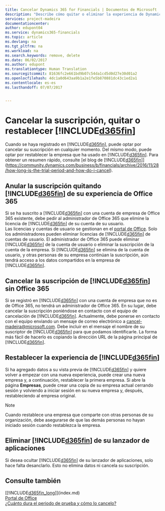 ```yaml
---
title: Cancelar Dynamics 365 for Financials | Documentos de Microsoft
description: "Describe cómo quitar o eliminar la experiencia de Dynamics 365 for Financials."
services: project-madeira
documentationcenter: 
author: edupont04
ms.service: dynamics365-financials
ms.topic: article
ms.devlang: na
ms.tgt_pltfrm: na
ms.workload: na
ms.search.keywords: remove, delete
ms.date: 06/02/2017
ms.author: edupont
ms.translationtype: Human Translation
ms.sourcegitcommit: 81636fc2e661bd9b07c54da1cd5d0d27e30d01a2
ms.openlocfilehash: 4dc1a0d643aa9b1a2e1fe5b870881dc43c1ed2a1
ms.contentlocale: es-es
ms.lasthandoff: 07/07/2017


---
```

# <a name="unsubscribe-remove-or-reset-included365finincludesd365finmdmd"></a>Cancelar la suscripción, quitar o restablecer [!INCLUDE[d365fin](includes/d365fin_md.md)]
Cuando se haya registrado en [!INCLUDE[d365fin](includes/d365fin_md.md)], puede optar por cancelar su suscripción en cualquier momento. Del mismo modo, puede optar por restablecer la empresa que ha usado en [!INCLUDE[d365fin](includes/d365fin_md.md)]. Para obtener un resumen rápido, consulte [el blog de [!INCLUDE[d365fin](includes/d365fin_md.md)]](https://community.dynamics.com/business/b/financials/archive/2016/11/28/how-long-is-the-trial-period-and-how-do-i-cancel).  

## <a name="unsubscribing-by-removing-included365finincludesd365finmdmd-from-your-office-365-experience"></a>Anular la suscripción quitando [!INCLUDE[d365fin](includes/d365fin_md.md)] de su experiencia de Office 365
Si se ha suscrito a [!INCLUDE[d365fin](includes/d365fin_md.md)] con una cuenta de empresa de Office 365 existente, debe pedir al administrador de Office 365 que elimine la licencia de [!INCLUDE[d365fin](includes/d365fin_md.md)] de su cuenta de su usuario.  
Las licencias y cuentas de usuario se gestionan en el [portal de Office](https://portal.office.com). Solo los administradores pueden eliminar licencias de [!INCLUDE[d365fin](includes/d365fin_md.md)] de cuentas de usuario. El administrador de Office 365 puede eliminar [!INCLUDE[d365fin](includes/d365fin_md.md)] de la cuenta de usuario o eliminar la suscripción de la cuenta de la empresa. Si [!INCLUDE[d365fin](includes/d365fin_md.md)] se elimina de la cuenta de usuario, y otras personas de su empresa continúan la suscripción, aún tendrá acceso a los datos compartidos en la empresa de [!INCLUDE[d365fin](includes/d365fin_md.md)].  

## <a name="unsubscribing-from-included365finincludesd365finmdmd-without-office-365"></a>Cancelar la suscripción de [!INCLUDE[d365fin](includes/d365fin_md.md)] sin Office 365
Si se registró en [!INCLUDE[d365fin](includes/d365fin_md.md)] con una cuenta de empresa que no es de Office 365, no tendrá un administrador de Office 365. En su lugar, debe cancelar la suscripción poniéndose en contacto con el equipo de cancelación de [!INCLUDE[d365fin](includes/d365fin_md.md)]. Actualmente, debe ponerse en contacto con el equipo enviando un mensaje de correo electrónico a cancel-madeira@microsoft.com. Debe incluir en el mensaje el nombre de su suscriptor de [!INCLUDE[d365fin](includes/d365fin_md.md)] para que podamos identificarle. La forma más fácil de hacerlo es copiando la dirección URL de la página principal de [!INCLUDE[d365fin](includes/d365fin_md.md)].  

## <a name="resetting-your-included365finincludesd365finmdmd-experience"></a>Restablecer la experiencia de [!INCLUDE[d365fin](includes/d365fin_md.md)]
Si ha agregado datos a su vista previa de [!INCLUDE[d365fin](includes/d365fin_md.md)] y quiere volver a empezar con una nueva experiencia, puede crear una nueva empresa y, a continuación, restablecer la primera empresa. Si abre la página **Empresas**, puede crear una copia de su empresa actual cerrando sesión y volviendo a iniciar sesión en su nueva empresa y, después, restableciendo al empresa original.  
> [!NOTE]  
>   Cuando restablece una empresa que comparte con otras personas de su organización, debe asegurarse de que las demás personas no hayan iniciado sesión cuando restablezca la empresa.  

## <a name="removing-included365finincludesd365finmdmd-from-your-app-launcher"></a>Eliminar [!INCLUDE[d365fin](includes/d365fin_md.md)] de su lanzador de aplicaciones
Si desea ocultar [!INCLUDE[d365fin](includes/d365fin_md.md)] de su lanzador de aplicaciones, solo hace falta desanclarlo. Esto no elimina datos ni cancela su suscripción.  

## <a name="see-also"></a>Consulte también
[[!INCLUDE[d365fin_long](includes/d365fin_long_md.md)]](index.md)  
[Portal de Office](https://portal.office.com)  
[¿Cuánto dura el periodo de prueba y cómo lo cancelo?](https://community.dynamics.com/business/b/financials/archive/2016/11/28/how-long-is-the-trial-period-and-how-do-i-cancel)  

